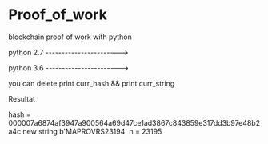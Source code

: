 # Proof_of_work
blockchain proof of work with python

python 2.7 ----------------------->

python 3.6 ----------------------->


you can delete  print curr_hash && print curr_string

Resultat 

hash =  000007a6874af3947a900564a69d47ce1ad3867c843859e317dd3b97e48b2a4c
new string  b'MAPROVRS23194'
n =  23195
